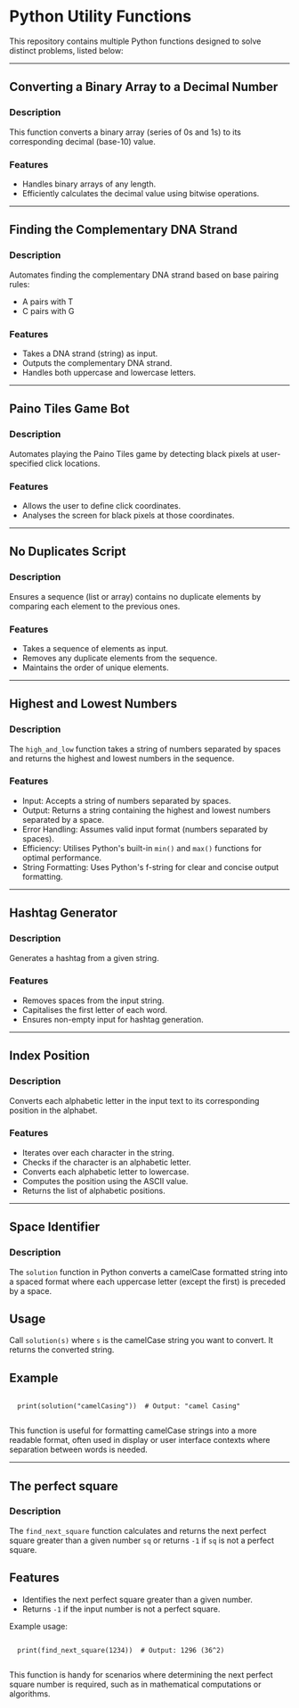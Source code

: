 <!DOCTYPE html>
<html lang="en">
<head>
  <meta charset="UTF-8">
  <meta name="viewport" content="width=device-width, initial-scale=1.0">
</head>
<body>

  <h1>Python Utility Functions</h1>

  <p>This repository contains multiple Python functions designed to solve distinct problems, listed below:</p>

  <hr>

  <h2>Converting a Binary Array to a Decimal Number</h2>

  <h3>Description</h3>

  <p>This function converts a binary array (series of 0s and 1s) to its corresponding decimal (base-10) value.</p>

  <h3>Features</h3>

  <ul>
    <li>Handles binary arrays of any length.</li>
    <li>Efficiently calculates the decimal value using bitwise operations.</li>
  </ul>

  <hr>

  <h2>Finding the Complementary DNA Strand</h2>

  <h3>Description</h3>

  <p>Automates finding the complementary DNA strand based on base pairing rules:</p>
  <ul>
    <li>A pairs with T</li>
    <li>C pairs with G</li>
  </ul>

  <h3>Features</h3>

  <ul>
    <li>Takes a DNA strand (string) as input.</li>
    <li>Outputs the complementary DNA strand.</li>
    <li>Handles both uppercase and lowercase letters.</li>
  </ul>

  <hr>

  <h2>Paino Tiles Game Bot</h2>

  <h3>Description</h3>

  <p>Automates playing the Paino Tiles game by detecting black pixels at user-specified click locations.</p>

  <h3>Features</h3>

  <ul>
    <li>Allows the user to define click coordinates.</li>
    <li>Analyses the screen for black pixels at those coordinates.</li>
  </ul>

  <hr>

  <h2>No Duplicates Script</h2>

  <h3>Description</h3>

  <p>Ensures a sequence (list or array) contains no duplicate elements by comparing each element to the previous ones.</p>

  <h3>Features</h3>

  <ul>
    <li>Takes a sequence of elements as input.</li>
    <li>Removes any duplicate elements from the sequence.</li>
    <li>Maintains the order of unique elements.</li>
  </ul>

  <hr>

  <h2>Highest and Lowest Numbers</h2>

  <h3>Description</h3>

  <p>The <code>high_and_low</code> function takes a string of numbers separated by spaces and returns the highest and lowest numbers in the sequence.</p>

  <h3>Features</h3>

  <ul>
    <li>Input: Accepts a string of numbers separated by spaces.</li>
    <li>Output: Returns a string containing the highest and lowest numbers separated by a space.</li>
    <li>Error Handling: Assumes valid input format (numbers separated by spaces).</li>
    <li>Efficiency: Utilises Python's built-in <code>min()</code> and <code>max()</code> functions for optimal performance.</li>
    <li>String Formatting: Uses Python's f-string for clear and concise output formatting.</li>
  </ul>

  <hr>

  <h2>Hashtag Generator</h2>

  <h3>Description</h3>

  <p>Generates a hashtag from a given string.</p>

  <h3>Features</h3>

  <ul>
    <li>Removes spaces from the input string.</li>
    <li>Capitalises the first letter of each word.</li>
    <li>Ensures non-empty input for hashtag generation.</li>
  </ul>

  <hr>

  <h2>Index Position</h2>

  <h3>Description</h3>

  <p>Converts each alphabetic letter in the input text to its corresponding position in the alphabet.</p>

  <h3>Features</h3>

  <ul>
    <li>Iterates over each character in the string.</li>
    <li>Checks if the character is an alphabetic letter.</li>
    <li>Converts each alphabetic letter to lowercase.</li>
    <li>Computes the position using the ASCII value.</li>
    <li>Returns the list of alphabetic positions.</li>
  </ul>

  <hr>
  
  <h2>Space Identifier</h2>
    
  <h3>Description</h3>
    
  <p>The <code>solution</code> function in Python converts a camelCase formatted string into a spaced format where each uppercase letter (except the first) is preceded by a space.</p>
    
  <h2>Usage</h2>
  <p>Call <code>solution(s)</code> where <code>s</code> is the camelCase string you want to convert. It returns the converted string.</p>
    
  <h2>Example</h2>
  <pre><code>
  print(solution("camelCasing"))  # Output: "camel Casing"
  </code></pre>
    
  <p>This function is useful for formatting camelCase strings into a more readable format, often used in display or user interface contexts where separation between words is needed.</p>
  
  <hr>
  
  <h2>The perfect square</h2>
    
  <h3>Description</h3>
    
  <p>The <code>find_next_square</code> function calculates and returns the next perfect square greater than a given number <code>sq</code> or returns <code>-1</code> if <code>sq</code> is not a perfect square.</p>
    
  <h2>Features</h2>
  <ul>
    <li>Identifies the next perfect square greater than a given number.</li>
    <li>Returns <code>-1</code> if the input number is not a perfect square.</li>
  </ul>
        
  <p>Example usage:</p>
  <pre><code>
  print(find_next_square(1234))  # Output: 1296 (36^2)
  </code></pre>
    
  <p>This function is handy for scenarios where determining the next perfect square number is required, such as in mathematical computations or algorithms.</p>

</body>
</html>
